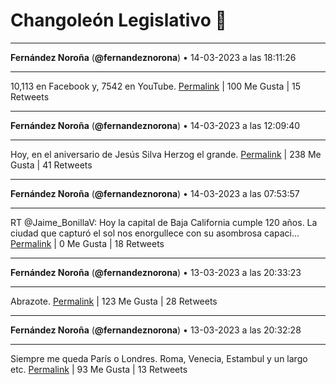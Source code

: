 # Changoleón Legislativo 🙈
*****
**Fernández Noroña** (**@fernandeznorona**) • 14-03-2023 a las 18:11:26
*****
10,113 en Facebook y, 7542 en YouTube.
[Permalink](https://twitter.com/fernandeznorona/status/1635826005167292422) | 100 Me Gusta | 15 Retweets
*****
**Fernández Noroña** (**@fernandeznorona**) • 14-03-2023 a las 12:09:40
*****
Hoy, en el aniversario de Jesús Silva Herzog el grande.
[Permalink](https://twitter.com/fernandeznorona/status/1635734965341020160) | 238 Me Gusta | 41 Retweets
*****
**Fernández Noroña** (**@fernandeznorona**) • 14-03-2023 a las 07:53:57
*****
RT @Jaime_BonillaV: Hoy la capital de Baja California cumple 120 años. La ciudad que capturó el sol nos enorgullece con su asombrosa capaci…
[Permalink](https://twitter.com/fernandeznorona/status/1635670612264755200) | 0 Me Gusta | 18 Retweets
*****
**Fernández Noroña** (**@fernandeznorona**) • 13-03-2023 a las 20:33:23
*****
Abrazote.
[Permalink](https://twitter.com/fernandeznorona/status/1635499342374027264) | 123 Me Gusta | 28 Retweets
*****
**Fernández Noroña** (**@fernandeznorona**) • 13-03-2023 a las 20:32:28
*****
Siempre me queda París o Londres. Roma, Venecia, Estambul y un largo etc.
[Permalink](https://twitter.com/fernandeznorona/status/1635499108524859393) | 93 Me Gusta | 13 Retweets